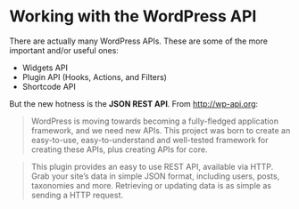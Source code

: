# Working with the WordPress API

There are actually many WordPress APIs. These are some of the more important and/or useful ones:

* Widgets API
* Plugin API (Hooks, Actions, and Filters)
* Shortcode API

But the new hotness is the **JSON REST API**. From http://wp-api.org:

> WordPress is moving towards becoming a fully-fledged application framework, and we need new APIs. This project was born to create an easy-to-use, easy-to-understand and well-tested framework for creating these APIs, plus creating APIs for core.

> This plugin provides an easy to use REST API, available via HTTP. Grab your site’s data in simple JSON format, including users, posts, taxonomies and more. Retrieving or updating data is as simple as sending a HTTP request.


